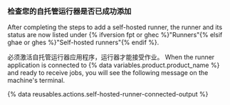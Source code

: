 
### 检查您的自托管运行器是否已成功添加

After completing the steps to add a self-hosted runner, the runner and its status are now listed under {% ifversion fpt or ghec %}"Runners"{% elsif ghae or ghes %}"Self-hosted runners"{% endif %}.

必须激活自托管运行器应用程序，运行器才能接受作业。 When the runner application is connected to {% data variables.product.product_name %} and ready to receive jobs, you will see the following message on the machine's terminal.

{% data reusables.actions.self-hosted-runner-connected-output %}
